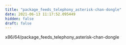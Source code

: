 ```yaml
---
title: "package_feeds_telephony_asterisk-chan-dongle"
date: 2021-06-13 11:17:52.095449
hidden: false
draft: false
---
```


x86/64/package_feeds_telephony_asterisk-chan-dongle

